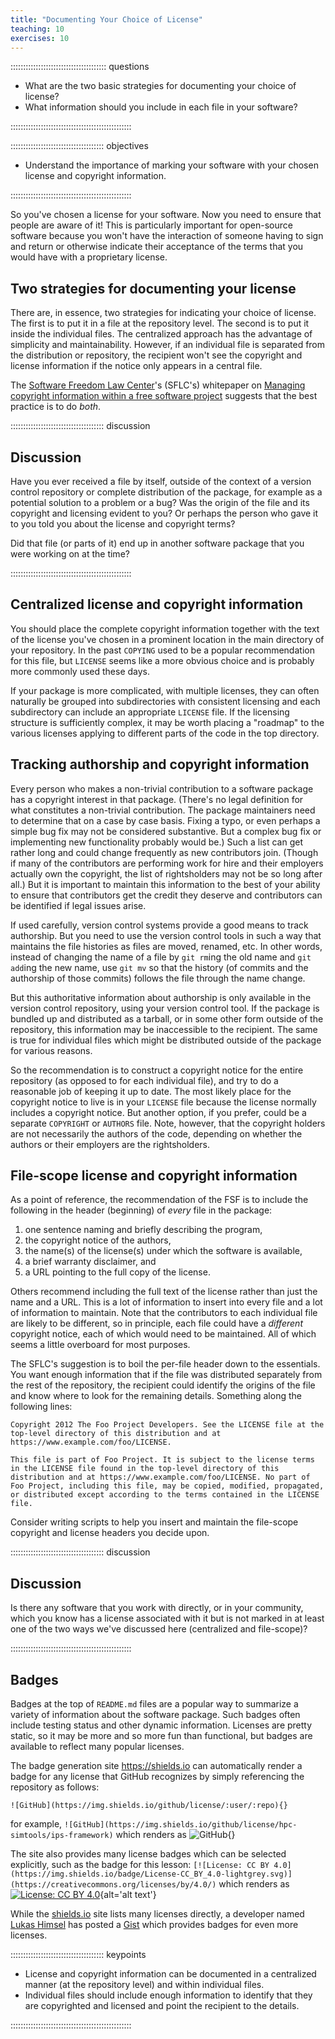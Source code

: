 ```yaml
---
title: "Documenting Your Choice of License"
teaching: 10
exercises: 10
---
```


:::::::::::::::::::::::::::::::::::::: questions 

- What are the two basic strategies for documenting your choice of license?
- What information should you include in each file in your software?

::::::::::::::::::::::::::::::::::::::::::::::::

::::::::::::::::::::::::::::::::::::: objectives

- Understand the importance of marking your software with your chosen license and copyright information.

::::::::::::::::::::::::::::::::::::::::::::::::

So you've chosen a license for your software.
Now you need to ensure that people are aware of it!
This is particularly important for open-source software because you won't have the interaction of someone having to sign and return or otherwise indicate their acceptance of the terms that you would have with a proprietary license.

## Two strategies for documenting your license

There are, in essence, two strategies for indicating your choice of license.
The first is to put it in a file at the repository level.
The second is to put it inside the individual files.
The centralized approach has the advantage of simplicity and maintainability.
However, if an individual file is separated from the distribution or repository, the recipient won't see the copyright and license information if the notice only appears in a central file.

The [Software Freedom Law Center](https://softwarefreedom.org/)'s (SFLC's) whitepaper on [Managing copyright information within a free software project](https://softwarefreedom.org/resources/2012/ManagingCopyrightInformation.html) suggests that the best practice is to do *both*.

::::::::::::::::::::::::::::::::::::: discussion

## Discussion

Have you ever received a file by itself, outside of the context of a version control repository or complete distribution of the package, for example as a potential solution to a problem or a bug?
Was the origin of the file and its copyright and licensing evident to you?
Or perhaps the person who gave it to you told you about the license and copyright terms?

Did that file (or parts of it) end up in another software package that you were working on at the time?

::::::::::::::::::::::::::::::::::::::::::::::::

## Centralized license and copyright information

You should place the complete copyright information together with the text of the license you've chosen in a prominent location in the main directory of your repository.
In the past `COPYING` used to be a popular recommendation for this file, but `LICENSE` seems like a more obvious choice and is probably more commonly used these days.

If your package is more complicated, with multiple licenses, they can often naturally be grouped into subdirectories with consistent licensing and each subdirectory can include an appropriate `LICENSE` file.
If the licensing structure is sufficiently complex, it may be worth placing a "roadmap" to the various licenses applying to different parts of the code in the top directory.

## Tracking authorship and copyright information

Every person who makes a non-trivial contribution to a software package has a copyright interest in that package.
(There's no legal definition for what constitutes a non-trivial contribution.
The package maintainers need to determine that on a case by case basis.
Fixing a typo, or even perhaps a simple bug fix may not be considered substantive.  But a complex bug fix or implementing new functionality probably would be.)
Such a list can get rather long and could change frequently as new contributors join.
(Though if many of the contributors are performing work for hire and their employers actually own the copyright, the list of rightsholders may not be so long after all.)
But it is important to maintain this information to the best of your ability to ensure that contributors get the credit they deserve and contributors can be identified if legal issues arise.

If used carefully, version control systems provide a good means to track authorship.
But you need to use the version control tools in such a way that maintains the file histories as files are moved, renamed, etc.
In other words, instead of changing the name of a file by `git rm`ing the old name and `git add`ing the new name, use `git mv` so that the history (of commits and the authorship of those commits) follows the file through the name change.

But this authoritative information about authorship is only available in the version control repository, using your version control tool.
If the package is bundled up and distributed as a tarball, or in some other form outside of the repository, this information may be inaccessible to the recipient.
The same is true for individual files which might be distributed outside of the package for various reasons.

So the recommendation is to construct a copyright notice for the entire repository (as opposed to for each individual file), and try to do a reasonable job of keeping it up to date.
The most likely place for the copyright notice to live is in your `LICENSE` file because the license normally includes a copyright notice.
But another option, if you prefer, could be a separate `COPYRIGHT` or `AUTHORS` file.
Note, however, that the copyright holders are not necessarily the authors of the code, depending on whether the authors or their employers are the rightsholders.

## File-scope license and copyright information

As a point of reference, the recommendation of the FSF is to include the following in the header (beginning) of *every* file in the package:

1. one sentence naming and briefly describing the program,
2. the copyright notice of the authors,
3. the name(s) of the license(s) under which the software is available,
4. a brief warranty disclaimer, and
5. a URL pointing to the full copy of the license.

Others recommend including the full text of the license rather than just the name and a URL.
This is a lot of information to insert into every file and a lot of information to maintain.
Note that the contributors to each individual file are likely to be different, so in principle, each file could have a *different* copyright notice, each of which would need to be maintained.
All of which seems a little overboard for most purposes.

The SFLC's suggestion is to boil the per-file header down to the essentials.
You want enough information that if the file was distributed separately from the rest of the repository, the recipient could identify the origins of the file and know where to look for the remaining details.
Something along the following lines:

```
Copyright 2012 The Foo Project Developers. See the LICENSE file at the top-level directory of this distribution and at https://www.example.com/foo/LICENSE.

This file is part of Foo Project. It is subject to the license terms in the LICENSE file found in the top-level directory of this distribution and at https://www.example.com/foo/LICENSE. No part of Foo Project, including this file, may be copied, modified, propagated, or distributed except according to the terms contained in the LICENSE file.
```

Consider writing scripts to help you insert and maintain the file-scope copyright and license headers you decide upon.

::::::::::::::::::::::::::::::::::::: discussion

## Discussion

Is there any software that you work with directly, or in your community, which you know has a license associated with it but is not marked in at least one of the two ways we've discussed here (centralized and file-scope)?

::::::::::::::::::::::::::::::::::::::::::::::::

## Badges

Badges at the top of `README.md` files are a popular way to summarize a variety of information about the software package.
Such badges often include testing status and other dynamic information.
Licenses are pretty static, so it may be more and so more fun than functional, but badges are available to reflect many popular licenses.

The badge generation site <https://shields.io> can automatically render a badge for any license that GitHub recognizes by simply referencing the repository as follows:

```
![GitHub](https://img.shields.io/github/license/:user/:repo){}
```

for example, `![GitHub](https://img.shields.io/github/license/hpc-simtools/ips-framework)` which renders as ![GitHub](https://img.shields.io/github/license/hpc-simtools/ips-framework){}

The site also provides many license badges which can be selected explicitly, such as the badge for this lesson: `[![License: CC BY 4.0](https://img.shields.io/badge/License-CC_BY_4.0-lightgrey.svg)](https://creativecommons.org/licenses/by/4.0/)` which renders as [![License: CC BY 4.0](https://img.shields.io/badge/License-CC_BY_4.0-lightgrey.svg)](https://creativecommons.org/licenses/by/4.0/){alt='alt text'}

While the [shields.io](https://shields.io) site lists many licenses directly, a developer named [Lukas Himsel](https://gist.github.com/lukas-h) has posted a [Gist](https://gist.github.com/lukas-h/2a5d00690736b4c3a7ba) which provides badges for even more licenses.

::::::::::::::::::::::::::::::::::::: keypoints

- License and copyright information can be documented in a centralized manner (at the repository level) and within individual files.
- Individual files should include enough information to identify that they are copyrighted and licensed and point the recipient to the details.

::::::::::::::::::::::::::::::::::::::::::::::::